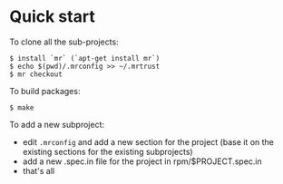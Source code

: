 # Quick start

To clone all the sub-projects:

```
$ install `mr` (`apt-get install mr`)
$ echo $(pwd)/.mrconfig >> ~/.mrtrust
$ mr checkout
```

To build packages:

```
$ make
```

To add a new subproject:

- edit `.mrconfig` and add a new section for the project (base it on the
  existing sections for the existing subprojects)
- add a new .spec.in file for the project in rpm/$PROJECT.spec.in
- that's all
